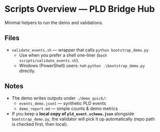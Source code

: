 <!--
Revision notes (2025-08-09)
- Script entrypoint list with safety notes.
-->

# Scripts Overview — PLD Bridge Hub

Minimal helpers to run the demo and validations.

## Files
- `validate_events.sh` — wrapper that calls `python bootstrap_demo.py`  
  - Use when you prefer a shell one-liner (`bash scripts/validate_events.sh`).
  - Windows (PowerShell) users: run `python .\bootstrap_demo.py` directly.

## Notes
- The demo writes outputs under `./demo_quick/`:
  - `events_demo.jsonl` — synthetic PLD events
  - `demo_report.md` — simple counts & demo metrics
- If you keep a **local copy of `pld_event.schema.json`** alongside `bootstrap_demo.py`, the validator will pick it up automatically (repo path is checked first, then local).
